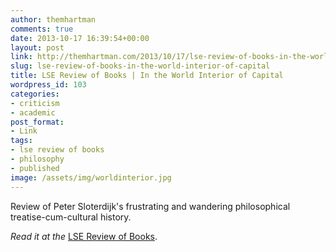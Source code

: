 ```yaml
---
author: themhartman
comments: true
date: 2013-10-17 16:39:54+00:00
layout: post
link: http://themhartman.com/2013/10/17/lse-review-of-books-in-the-world-interior-of-capital/
slug: lse-review-of-books-in-the-world-interior-of-capital
title: LSE Review of Books | In the World Interior of Capital
wordpress_id: 103
categories:
- criticism
- academic
post_format:
- Link
tags:
- lse review of books
- philosophy
- published
image: /assets/img/worldinterior.jpg
---
```


Review of Peter Sloterdijk's frustrating and wandering philosophical treatise-cum-cultural history.

_Read it at the_ [LSE Review of Books](http://blogs.lse.ac.uk/lsereviewofbooks/2013/10/17/book-review-in-the-world-interior-of-capital/).
